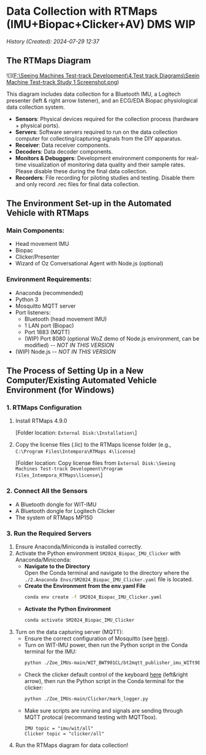 
# Data Collection with RTMaps (IMU+Biopac+Clicker+AV) DMS WIP
*History (Created): 2024-07-29 12:37*

## The RTMaps Diagram
![]([F:\Seeing Machines Test-track Development\4.Test track Diagrams\Seein Machine Test-track Study 1 Screenshot.png](https://github.com/yyt1208732230/SM2024_RTMaps_Datacollection/blob/main/4.Test%20track%20Diagrams/Seein%20Machine%20Test-track%20Study%201%20Screenshot.png))

This diagram includes data collection for a Bluetooth IMU, a Logitech presenter (left & right arrow listener), and an ECG/EDA Biopac physiological data collection system.

- **Sensors**: Physical devices required for the collection process (hardware + physical ports).
- **Servers**: Software servers required to run on the data collection computer for collecting/capturing signals from the DIY apparatus.
- **Receiver**: Data receiver components.
- **Decoders**: Data decoder components.
- **Monitors & Debuggers**: Development environment components for real-time visualization of monitoring data quality and their sample rates. Please disable these during the final data collection.
- **Recorders**: File recording for piloting studies and testing. Disable them and only record .rec files for final data collection.

## The Environment Set-up in the Automated Vehicle with RTMaps

### Main Components:
- Head movement IMU
- Biopac
- Clicker/Presenter
- Wizard of Oz Conversational Agent with Node.js (optional)

### Environment Requirements:
- Anaconda (recommended)
- Python 3
-  Mosquitto MQTT server
- Port listeners:
  - Bluetooth (head movement IMU)
  - 1 LAN port (Biopac)
  - Port 1883 (MQTT)
  - (WIP) Port 8080 (optional WoZ demo of Node.js environment, can be modified) -- *NOT IN THIS VERSION*
- (WIP) Node.js -- *NOT IN THIS VERSION*

## The Process of Setting Up in a New Computer/Existing Automated Vehicle Environment (for Windows)

### 1. RTMaps Configuration
1. Install RTMaps 4.9.0

   [Folder location: `External Disk:\Installation\`]

2. Copy the license files (.lic) to the RTMaps license folder (e.g., `C:\Program Files\Intempora\RTMaps 4\license`)

   [Folder location: Copy license files from `External Disk:\Seeing Machines Test-track Development\Program Files_Intempora_RTMaps\license\`]

### 2. Connect All the Sensors
- A Bluetooth dongle for WIT-IMU
- A Bluetooth dongle for Logitech Clicker
- The system of RTMaps MP150

### 3. Run the Required Servers
1. Ensure Anaconda/Miniconda is installed correctly.
2. Activate the Python environment `SM2024_Biopac_IMU_Clicker` with Anaconda/Miniconda:
   - **Navigate to the Directory**  
     Open the Conda terminal and navigate to the directory where the `./2.Anaconda Envs/SM2024_Biopac_IMU_Clicker.yaml` file is located.
   - **Create the Environment from the env.yaml File**
     ```sh
     conda env create -f SM2024_Biopac_IMU_Clicker.yaml
     ```
   - **Activate the Python Environment**
     ```sh
     conda activate SM2024_Biopac_IMU_Clicker
     ```
3. Turn on the data capturing server (MQTT):
   - Ensure the correct configuration of Mosquitto (see [here](https://github.com/yyt1208732230/Zoe_IMUs)).
   - Turn on WIT-IMU power, then run the Python script in the Conda terminal for the IMU:
     ```sh
     python ./Zoe_IMUs-main/WIT_BWT901CL/bt2mqtt_publisher_imu_WITt901cl.py
     ```
   - Check the clicker default control of the keyboard [here](https://www.keyboardtester.com/tester.html) (left&right arrow), then run the Python script in the Conda terminal for the clicker:
     ```sh
     python ./Zoe_IMUs-main/Clicker/mark_logger.py
     ```
    - Make sure scripts are running and signals are sending through MQTT protocal (recommand testing with MQTTbox).
		```
		IMU topic = "imu/wit/all"
		Clicker topic = "clicker/all"
		```
 4. Run the RTMaps diagram for data collection!
